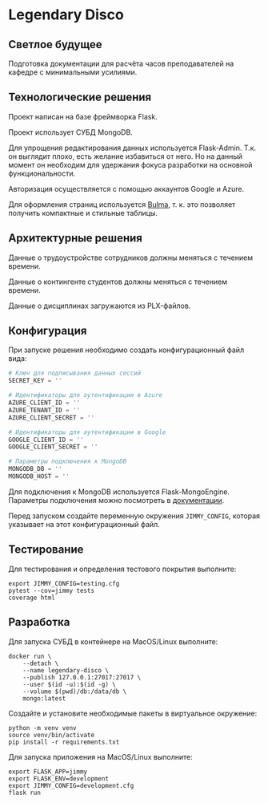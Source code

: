 # Legendary Disco

## Светлое будущее

Подготовка документации для расчёта часов преподавателей на кафедре с минимальными усилиями.

## Технологические решения

Проект написан на базе фреймворка Flask.

Проект использует СУБД MongoDB.

Для упрощения редактирования данных используется Flask-Admin. Т.к. он выглядит плохо, есть желание избавиться от 
него. Но на данный момент он необходим для удержания фокуса разработки на основной функциональности.

Авторизация осуществляется с помощью аккаунтов Google и Azure.

Для оформления страниц используется [Bulma](https://bulma.io), т. к. это позволяет получить компактные и стильные 
таблицы.

## Архитектурные решения

Данные о трудоустройстве сотрудников должны меняться с течением времени.

Данные о контингенте студентов должны меняться с течением времени.

Данные о дисциплинах загружаются из PLX-файлов.

## Конфигурация

При запуске решения необходимо создать конфигурационный файл вида:

```python
# Ключ для подписывания данных сессий
SECRET_KEY = ''

# Идентификаторы для аутентификации в Azure
AZURE_CLIENT_ID = ''
AZURE_TENANT_ID = ''
AZURE_CLIENT_SECRET = ''

# Идентификаторы для аутентификации в Google
GOOGLE_CLIENT_ID = ''
GOOGLE_CLIENT_SECRET = ''

# Параметры подключения к MongoDB
MONGODB_DB = ''
MONGODB_HOST = ''
```

Для подключения к MongoDB используется Flask-MongoEngine. Параметры подключения можно посмотреть в [документации](http://docs.mongoengine.org/projects/flask-mongoengine/en/latest/).

Перед запуском создайте переменную окружения `JIMMY_CONFIG`, которая указывает на этот конфигурационный файл.

## Тестирование 

Для тестирования и определения тестового покрытия выполните:

```shell
export JIMMY_CONFIG=testing.cfg
pytest --cov=jimmy tests
coverage html
```

## Разработка

Для запуска СУБД в контейнере на MacOS/Linux выполните:

```shell
docker run \
    --detach \
    --name legendary-disco \ 
    --publish 127.0.0.1:27017:27017 \
    --user $(id -u):$(id -g) \
    --volume $(pwd)/db:/data/db \
    mongo:latest
```

Создайте и установите необходимые пакеты в виртуальное окружение:

```shell
python -m venv venv
source venv/bin/activate
pip install -r requirements.txt
```

Для запуска приложения на MacOS/Linux выполните:

```shell
export FLASK_APP=jimmy
export FLASK_ENV=development
export JIMMY_CONFIG=development.cfg
flask run
```

